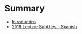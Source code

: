 # Summary

* [Introduction](README.md)
* [2016 Lecture Subtitles - Spanish](spanish/2016-lecture-subtitles-spanish.md)

